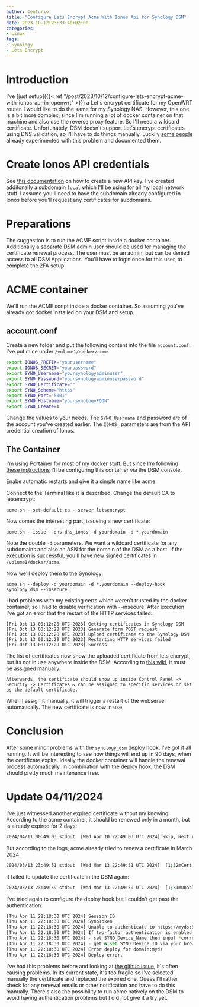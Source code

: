 ```yaml
---
author: Centurio
title: "Configure Lets Encrypt Acme With Ionos Api for Synology DSM"
date: 2023-10-12T23:33:40+02:00
categories:
- Linux
tags:
- Synology
- Lets Encrypt
---
```

# Introduction
I've [just setup]({{< ref "/post/2023/10/12/configure-lets-encrypt-acme-with-ionos-api-in-openwrt" >}}) a Let's encrypt certificate for my OpenWRT router. I would like to do the same for my Synology NAS. However, this one is a bit more complex, since I'm running a lot of docker container on that machine and also use the reverse proxy feature. So I'll need a wildcard certificate. Unfortunately, DSM doesn't support Let's encrypt certificates using DNS validation, so I'll have to do things manually. Luckily [some people](https://www.christosgeo.com/2022/02/03/renew-lets-encrypt-certificates-on-synology-using-acme-sh/) already experimented with this problem and documented them.

# Create Ionos API credentials
See [this documentation](https://developer.hosting.ionos.de/docs/getstarted#createKey) on how to create a new API key. I've created additonally a subdomain `local` which I'll be using for all my local network stuff. I assume you'll need to have the subdomain already configured in Ionos before you'll request any certificates for subdomains.

# Preparations
The suggestion is to run the ACME script inside a docker container. Additionally a separate DSM admin user should be used for managing the certificate renewal process. The user must be an admin, but can be denied access to all DSM Applications. You'll have to login once for this user, to complete the 2FA setup.

# ACME container
We'll run the ACME script inside a docker container. So assuming you've already got docker installed on your DSM and setup.
## account.conf
Create a new folder and put the following content into the file `account.conf`. I've put mine under `/volume1/docker/acme`

```bash
export IONOS_PREFIX="yourusername"
export IONOS_SECRET="yourpassword"
export SYNO_Username="yoursynologyadminuser"
export SYNO_Password="yoursynologyadminuserpassword"
export SYNO_Certificate=""
export SYNO_Scheme="https"
export SYNO_Port="5001"
export SYNO_Hostname="yoursynologyFQDN"
export SYNO_Create=1
```

Change the values to your needs. The `SYNO_Username` and password are of the account you've created earlier. The `IONOS_` parameters are from the API credential creation of Ionos.

## The Container
I'm using Portainer for most of my docker stuff. But since I'm following [these instructions](https://www.christosgeo.com/2022/02/03/renew-lets-encrypt-certificates-on-synology-using-acme-sh/) I'll be configuring this container via the DSM console.

Enabe automatic restarts and give it a simple name like acme.

Connect to the Terminal like it is described. Change the default CA to letsencrypt:

`acme.sh --set-default-ca --server letsencrypt`

Now comes the interesting part, issueing a new certificate:

`acme.sh --issue --dns dns_ionos -d yourdomain -d *.yourdomain`

Note the double `-d` parameters. We want a wildcard certificate for any subdomains and also an ASN for the domain of the DSM as a host. If the execution is successful, you'll have new signed certificates in `/volume1/docker/acme`.

Now we'll deploy them to the Synology:

`acme.sh --deploy -d yourdomain -d *.yourdomain --deploy-hook synology_dsm --insecure`

I had problems with my existing certs which weren't trusted by the docker container, so I had to disable verification with --insecure. After execution I've got an error that the restart of the HTTP services failed:

```
[Fri Oct 13 00:12:28 UTC 2023] Getting certificates in Synology DSM              
[Fri Oct 13 00:12:28 UTC 2023] Generate form POST request                        
[Fri Oct 13 00:12:28 UTC 2023] Upload certificate to the Synology DSM            
[Fri Oct 13 00:12:29 UTC 2023] Restarting HTTP services failed                   
[Fri Oct 13 00:12:29 UTC 2023] Success   
```

The list of certificates now show the uploaded certificate from lets encrypt, but its not in use anywhere inside the DSM. According to [this wiki](https://github.com/acmesh-official/acme.sh/wiki/deployhooks#20-deploy-the-certificate-to-synology-dsm), it must be assigned manually:

```
Afterwards, the certificate should show up inside Control Panel -> Security -> Certificates & can be assigned to specific services or set as the default certificate.
```
 
When I assign it manually, it will trigger a restart of the webserver automatically. The new certificate is now in use

# Conclusion
After some minor problems with the `synology_dsm` deploy hook, I've got it all running. It will be interesting to see how things will end up in 90 days, when the certificate expire. Ideally the docker container will handle the renewal process automatically. In combination with the deploy hook, the DSM should pretty much maintenance free.

# Update 04/11/2024
I've just witnessed another expired certificate without my knowing. According to the acme container, it should be renewed only in a month, but is already expired for 2 days:

```bash
2024/04/11 00:49:03	stdout	[Wed Apr 10 22:49:03 UTC 2024] Skip, Next renewal time is:  [1;32m2024-05-11T22:49:51Z [0m 
```

But according to the logs, acme already tried to renew a certificate in March 2024:

```bash
2024/03/13 23:49:51	stdout	[Wed Mar 13 22:49:51 UTC 2024]  [1;32mCert success. [0m 
```

It failed to update the certificate in the DSM again:

```bash
2024/03/13 23:49:59	stdout	[Wed Mar 13 22:49:59 UTC 2024]  [1;31mUnable to authenticate to https://myds:5001 - check your username & password. [0m 
```

I've tried again to configure the deploy hook but I couldn't get past the authentication:

```bash
[Thu Apr 11 22:18:30 UTC 2024] Session ID
[Thu Apr 11 22:18:30 UTC 2024] SynoToken
[Thu Apr 11 22:18:30 UTC 2024] Unable to authenticate to https://myds:5001 - check your username & password.
[Thu Apr 11 22:18:30 UTC 2024] If two-factor authentication is enabled for the user:
[Thu Apr 11 22:18:30 UTC 2024] - set SYNO_Device_Name then input *correct* OTP-code manually
[Thu Apr 11 22:18:30 UTC 2024] - get & set SYNO_Device_ID via your browser cookies
[Thu Apr 11 22:18:30 UTC 2024] Error deploy for domain:myds
[Thu Apr 11 22:18:30 UTC 2024] Deploy error.
```

I've had this problems before and looking at [the github issue](https://github.com/acmesh-official/acme.sh/issues/2727), it's often causing problems. In its current state, it's too fragile so I've selected manually the certificate and replaced the expired one. Guess I'll rather check for any renewal emails or other notification and have to do this manually. There's also the possibility to run acme natively on the DSM to avoid having authentication problems but I did not give it a try yet.